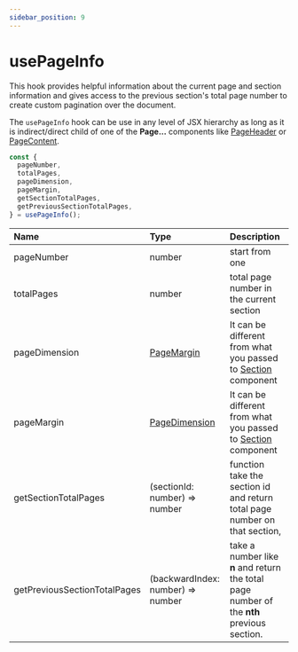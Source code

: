 ```yaml
---
sidebar_position: 9
---
```


# usePageInfo

This hook provides helpful information about the current page and section information and gives access to the previous section's total page number to create custom pagination over the document.

The `usePageInfo` hook can be use in any level of JSX hierarchy as long as it is indirect/direct child of one of the **Page...** components like [PageHeader](./page-header) or [PageContent](./page-content.md).

```js
const {
  pageNumber,
  totalPages,
  pageDimension,
  pageMargin,
  getSectionTotalPages,
  getPreviousSectionTotalPages,
} = usePageInfo();
```

| Name                         | Type                               | Description                                                                                |
| :--------------------------- | :--------------------------------- | :----------------------------------------------------------------------------------------- |
| pageNumber                   | number                             | start from one                                                                             |
| totalPages                   | number                             | total page number in the current section                                                   |
| pageDimension                | [PageMargin](../section/#types)    | It can be different from what you passed to [Section](../section) component                |
| pageMargin                   | [PageDimension](../section/#types) | It can be different from what you passed to [Section](../section) component                |
| getSectionTotalPages         | (sectionId: number) => number      | function take the section id and return total page number on that section,                 |
| getPreviousSectionTotalPages | (backwardIndex: number) => number  | take a number like **n** and return the total page number of the **nth** previous section. |
